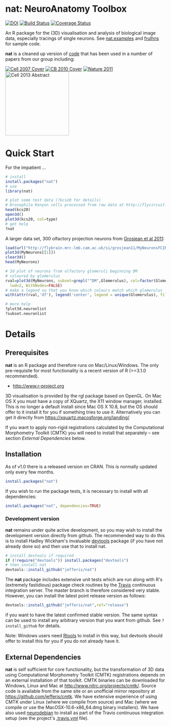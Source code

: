# nat: NeuroAnatomy Toolbox
[![DOI](https://img.shields.io/badge/doi-10.5281%2Fzenodo.10171-blue.svg)](http://dx.doi.org/10.5281/zenodo.10171) [![Build Status](https://travis-ci.org/jefferis/nat.svg)](https://travis-ci.org/jefferis/nat) 
[![Coverage Status](https://img.shields.io/coveralls/jefferis/nat.svg?style=flat)](https://coveralls.io/r/jefferis/nat?branch=master)

An R package for the (3D) visualisation and analysis of biological image data, especially tracings of
single neurons. See [nat.examples](https://github.com/jefferis/nat.examples) and [frulhns](https://github.com/jefferis/frulhns) for sample code.

**nat** is a cleaned up version of [code](https://github.com/jefferis/AnalysisSuite) that has been used in a number of papers from our group including:

[![Cell 2007 Cover](http://www.cell.com/cms/attachment/602399/4753939/cov200h.gif "Olfactory Projection Neuron Mapping")](http://dx.doi.org/10.1016/j.cell.2007.01.040)
[![CB 2010 Cover](http://www.cell.com/cms/attachment/612001/4900537/cov200h.gif "fruitless Circuit Mapping")](http://dx.doi.org/10.1016/j.cub.2010.07.045)
[![Nature 2011](http://www.nature.com/nature/journal/v478/n7368/carousel/nature10428-f4.2.jpg "Food and Pheromone Integration")](http://dx.doi.org/10.1038/nature10428)
[<img src="http://www2.mrc-lmb.cam.ac.uk/wordpress/wp-content/uploads/Switch-altered_jefferis.jpg" alt="Cell 2013 Abstract" style="height: 200px;"/>](http://dx.doi.org/10.1016/j.cell.2013.11.025)

Quick Start
===========

For the impatient ...

```r
# install
install.packages("nat")
# use
library(nat)

# plot some test data (?kcs20 for details)
# Drosophila Kenyon cells processed from raw data at http://flycircuit.tw
head(kcs20)
open3d()
plot3d(kcs20, col=type)
# get help
?nat
```

A larger data set, 300 olfactory projection neurons from [Grosjean et al 2011](http://flybrain.mrc-lmb.cam.ac.uk/dokuwiki/doku.php?id=si:grosjean_and_silbering_2011):

```r
load(url("http://flybrain.mrc-lmb.cam.ac.uk/si/grosjean11/MyNeuronsFCIR.rda"))
plot3d(MyNeurons[[1]])
clear3d()
head(MyNeurons)

# 3d plot of neurons from olfactory glomeruli beginning DM
# coloured by glomerulus
rval=plot3d(MyNeurons, subset=grepl("^DM",Glomerulus), col=factor(Glomerulus),
  lwd=2, WithNodes=FALSE)
# make a legend so that you know which colours match which glomerulus
with(attr(rval,'df'), legend('center', legend = unique(Glomerulus), fill=unique(col)))

# more help
?plot3d.neuronlist
?subset.neuronlist
```

# Details
## Prerequisites
**nat** is an R package and therefore runs on Mac/Linux/Windows. The only pre-requisite for most functionality is a recent version of R (>=3.1.0 recommended).

* http://www.r-project.org

3D visualisation is provided by the rgl package based on OpenGL. On Mac OS X you must have a copy of XQuartz, the X11 window manager, installed. This is no longer a default install since Mac OS X 10.8, but the OS should offer to it install it for you if something tries to use it. Alternatively you can get it directly from https://xquartz.macosforge.org/landing/

If you want to apply non-rigid registrations calculated by the Computational Morphometry Toolkit (CMTK) you will need to install that separately – see section *External Dependencies* below. 

## Installation
As of v1.0 there is a released version on CRAN. This is normally updated only
every few months.

```r
install.packages("nat")
```

If you wish to run the package tests, it is necessary to install with all dependencies:

```r
install.packages("nat", dependencies=TRUE)
```

### Development version
**nat** remains under quite active development, so you may wish to install the
development version directly from github. The recommended way to do this is to
install Hadley Wickham's invaluable [devtools](http://CRAN.R-project.org/package=devtools)
package (if you have not already done so) and then use that to install nat.

```r
# install devtools if required
if (!require("devtools")) install.packages("devtools")
# then install nat
devtools::install_github("jefferis/nat")
```

The **nat** package includes extensive unit tests which are run along with R's
(extremely fastidious) package check routines by the [Travis](http://travis-ci.org/jefferis/nat)
continuous integration server. The master branch is therefore considered very stable.
However, you can install the latest point release version as follows:

```r
devtools::install_github("jefferis/nat",ref="release")
```
if you want to have the latest confirmed stable version. The same syntax can
be used to install any arbitrary version that you want from github. See `?install_github`
for details.

Note: Windows users need [Rtools](http://www.murdoch-sutherland.com/Rtools/) to
install in this way, but devtools should offer to install this for you if you
do not already have it.

## External Dependencies
**nat** is self sufficient for core functionality, but the transformation of 3D
data using Computational Morphometry Toolkit (CMTK) registrations depends on an
external installation of that toolkit. CMTK binaries can be downloaded for
Windows, Linux and Mac at <http://www.nitrc.org/projects/cmtk/>. Source code is 
available from the same site or an unofficial mirror repository at 
<https://github.com/jefferis/cmtk>. We have extensive experience of using CMTK
under Linux (where we compile from source) and Mac (where we compile or use the
MacOSX-10.6-x86_64.dmg binary installers). We have also used 
[neurodebian](http://neuro.debian.net/pkgs/cmtk.html) to install as part of the
Travis continuous integration setup (see the project's [.travis.yml](https://github.com/jefferis/nat/blob/master/.travis.yml) file).
